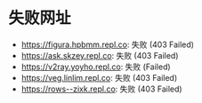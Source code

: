# 失败网址
- https://figura.hpbmm.repl.co: 失败 (403
Failed)
- https://ask.skzey.repl.co: 失败 (403
Failed)
- https://v2ray.yoyho.repl.co: 失败 (Failed)
- https://veg.linlim.repl.co: 失败 (403
Failed)
- https://rows--zixk.repl.co: 失败 (403
Failed)
